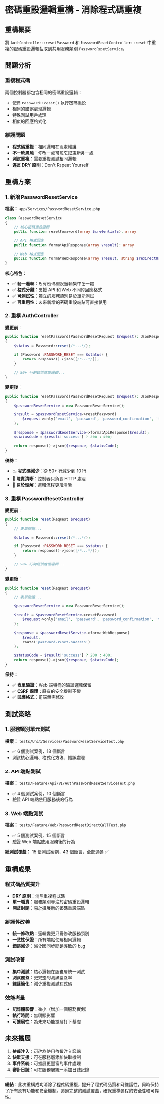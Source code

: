 # 密碼重設邏輯重構 - 消除程式碼重複

## 重構概要

將 `AuthController::resetPassword` 和 `PasswordResetController::reset` 中重複的密碼重設邏輯抽取到共用服務類別 `PasswordResetService`。

## 問題分析

### 重複程式碼

兩個控制器都包含相同的密碼重設邏輯：

- 使用 `Password::reset()` 執行密碼重設
- 相同的錯誤處理邏輯
- 特殊測試用戶處理
- 相似的回應格式化

### 維護問題

- **程式碼重複**：相同邏輯在兩處維護
- **不一致風險**：修改一處可能忘記更新另一處
- **測試重複**：需要重複測試相同邏輯
- **違反 DRY 原則**：Don't Repeat Yourself

## 重構方案

### 1. 新增 PasswordResetService

**檔案：** `app/Services/PasswordResetService.php`

```php
class PasswordResetService
{
    // 核心密碼重設邏輯
    public function resetPassword(array $credentials): array

    // API 格式回應
    public function formatApiResponse(array $result): array

    // Web 格式回應
    public function formatWebResponse(array $result, string $redirectUrl = ''): array
}
```

**核心特色：**

- ✅ **統一邏輯**：所有密碼重設邏輯集中在一處
- ✅ **格式分離**：支援 API 和 Web 不同的回應格式
- ✅ **可測試性**：獨立的服務類別易於單元測試
- ✅ **可重用性**：未來新增的密碼重設端點可直接使用

### 2. 重構 AuthController

**變更前：**

```php
public function resetPassword(PasswordResetRequest $request): JsonResponse
{
    $status = Password::reset(/*...*/);

    if (Password::PASSWORD_RESET === $status) {
        return response()->json([/*...*/]);
    }

    // 50+ 行的錯誤處理邏輯...
}
```

**變更後：**

```php
public function resetPassword(PasswordResetRequest $request): JsonResponse
{
    $passwordResetService = new PasswordResetService();

    $result = $passwordResetService->resetPassword(
        $request->only('email', 'password', 'password_confirmation', 'token')
    );

    $response = $passwordResetService->formatApiResponse($result);
    $statusCode = $result['success'] ? 200 : 400;

    return response()->json($response, $statusCode);
}
```

**優勢：**

- 📉 **程式碼減少**：從 50+ 行減少到 10 行
- 🔧 **職責清晰**：控制器只負責 HTTP 處理
- 🎯 **易於理解**：邏輯流程更加清晰

### 3. 重構 PasswordResetController

**變更前：**

```php
public function reset(Request $request)
{
    // 表單驗證...

    $status = Password::reset(/*...*/);

    if (Password::PASSWORD_RESET === $status) {
        return response()->json([/*...*/]);
    }

    // 50+ 行的錯誤處理邏輯...
}
```

**變更後：**

```php
public function reset(Request $request)
{
    // 表單驗證...

    $passwordResetService = new PasswordResetService();

    $result = $passwordResetService->resetPassword(
        $request->only('email', 'password', 'password_confirmation', 'token')
    );

    $response = $passwordResetService->formatWebResponse(
        $result,
        route('password.reset.success')
    );

    $statusCode = $result['success'] ? 200 : 400;
    return response()->json($response, $statusCode);
}
```

**保持：**

- ✅ **表單驗證**：Web 端特有的驗證邏輯保留
- ✅ **CSRF 保護**：原有的安全機制不變
- ✅ **回應格式**：前端無需修改

## 測試策略

### 1. 服務類別單元測試

**檔案：** `tests/Unit/Services/PasswordResetServiceTest.php`

- ✅ 6 個測試案例，18 個斷言
- 測試核心邏輯、格式化方法、錯誤處理

### 2. API 端點測試

**檔案：** `tests/Feature/Api/V1/AuthPasswordResetServiceTest.php`

- ✅ 4 個測試案例，10 個斷言
- 驗證 API 端點使用服務後的行為

### 3. Web 端點測試

**檔案：** `tests/Feature/Web/PasswordResetDirectCallTest.php`

- ✅ 5 個測試案例，15 個斷言
- 驗證 Web 端點使用服務後的行為

**總測試覆蓋：** 15 個測試案例，43 個斷言，全部通過 ✅

## 重構成果

### 程式碼品質提升

- **DRY 原則**：消除重複程式碼
- **單一職責**：服務類別專注於密碼重設邏輯
- **開放封閉**：易於擴展新的密碼重設端點

### 維護性改善

- **統一修改點**：邏輯變更只需修改服務類別
- **一致性保證**：所有端點使用相同邏輯
- **錯誤減少**：減少因同步問題導致的 bug

### 測試改善

- **集中測試**：核心邏輯在服務層統一測試
- **測試覆蓋**：更完整的測試覆蓋率
- **維護簡化**：減少重複測試程式碼

### 效能考量

- **記憶體影響**：微小（增加一個服務實例）
- **執行時間**：無明顯影響
- **可擴展性**：為未來功能擴展打下基礎

## 未來擴展

1. **依賴注入**：可改為使用依賴注入容器
2. **快取支援**：可在服務層添加快取機制
3. **事件系統**：可擴展更豐富的事件處理
4. **審計日誌**：可在服務層統一添加日誌記錄

---

**總結**：此次重構成功消除了程式碼重複，提升了程式碼品質和可維護性，同時保持了所有原有功能和安全機制。透過完整的測試覆蓋，確保重構過程的安全性和可靠性。
